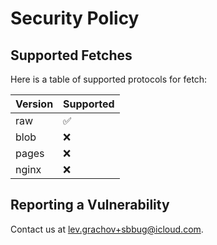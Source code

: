 # Security Policy

## Supported Fetches

Here is a table of supported protocols for fetch:

| Version | Supported          |
| ------- | ------------------ |
| raw   | :white_check_mark: |
| blob   | :x:                |
| pages   | :x: |
| nginx   | :x:                |

## Reporting a Vulnerability

Contact us at lev.grachov+sbbug@icloud.com.

